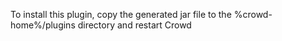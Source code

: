 To install this plugin, copy the generated jar file to the %crowd-home%/plugins directory and restart Crowd
